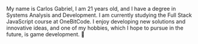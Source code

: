My name is Carlos Gabriel, I am 21 years old, and I have a degree in Systems Analysis and Development.
I am currently studying the Full Stack JavaScript course at OneBitCode.
I enjoy developing new solutions and innovative ideas, and one of my hobbies, which I hope to pursue in the future, is game development. 🙂

